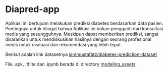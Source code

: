 # Diapred-app

Aplikasi ini bertujuan melakukan prediksi diabetes berdasarkan data pasien. Pentingnya untuk diingat bahwa Aplikasi ini bukan pengganti dari konsultasi medis yang sesungguhnya. Meskipun dapat memberikan prediksi, sangat disarankan untuk mendiskusikan hasilnya dengan seorang profesional medis untuk evaluasi dan rekomendasi yang lebih tepat.

Berikut adalah link datasetnya [iammustafatz/diabetes-prediction-dataset](https://www.kaggle.com/datasets/iammustafatz/diabetes-prediction-dataset)


File .apk, .tflite dan .ipynb berada di directory
[modeling_assets](https://github.com/irgiys/diapred-app/tree/main/modeling_assets)